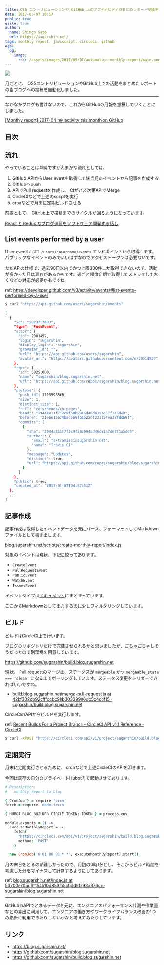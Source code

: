 ```yaml
---
title: OSS コントリビューションや GitHub 上のアクティビティのまとめレポート投稿を自動化する
date: 2017-05-07 10:17
public: true
qiita: true
author:
  name: Shingo Sato
  url: https://sugarshin.net/
tags: monthly report, javascript, circleci, github
ogp:
  og:
    image:
      src: /assets/images/2017/05/07/automation-monthly-report/main.png
---
```


![](/assets/images/2017/05/07/automation-monthly-report/main.png)

月ごとに、 OSSコントリビューションやGitHub上での活動をまとめたレポートの当ブログへの投稿を自動化しました。

***

なかなかブログも書けないので、これからGitHubの月報を投稿していくことにしました。

[[Monthly report] 2017-04 my activity this month on GitHub](/2017/04/30/monthly-report-1704/)

## 目次

## 流れ

やっていることは単純ですが大まかな流れとしては、

1. GitHub APIからUser eventを取得して該当月のイベントから記事を作成する
2. GitHubへpush
3. APIでPull requestを作成し、 CIがパス次第APIでMerge
4. CircleCIなどで上述のscriptを実行
5. cronなどで月末に定期ビルドさせる

前提として、 GitHub上で投稿までのサイクルが回るようになっています。

[React と Redux なブログ運用をソフトウェア開発する話し](/2016/07/14/blog-like-software-development/)

## List events performed by a user

User eventは `GET /users/:username/events` エンドポイントから取得します。パブリックなイベントのみでいいはずなのでアクセストークンは必要ないです。

ただAPIの仕様で、過去90日以内でかつ上限300件しか取得できないので、活動が多かった月は漏れがあるかもです。週ごと程度定期で取得してストックしておくなどの対応が必要かもですね。

ref: https://developer.github.com/v3/activity/events/#list-events-performed-by-a-user

```bash
$ curl "https://api.github.com/users/sugarshin/events"

[
  {
    "id": "5823717083",
    "type": "PushEvent",
    "actor": {
      "id": 2001452,
      "login": "sugarshin",
      "display_login": "sugarshin",
      "gravatar_id": "",
      "url": "https://api.github.com/users/sugarshin",
      "avatar_url": "https://avatars.githubusercontent.com/u/2001452?"
    },
    "repo": {
      "id": 58251000,
      "name": "sugarshin/blog.sugarshin.net",
      "url": "https://api.github.com/repos/sugarshin/blog.sugarshin.net"
    },
    "payload": {
      "push_id": 1723998566,
      "size": 1,
      "distinct_size": 1,
      "ref": "refs/heads/gh-pages",
      "head": "2944a811f7f2c9f58b994ad46da1a7d67f1a5de8",
      "before": "21e6e15b34bad569fb2b2a6f233354ea38fdd69f",
      "commits": [
        {
          "sha": "2944a811f7f2c9f58b994ad46da1a7d67f1a5de8",
          "author": {
            "email": "s+travisci@sugarshin.net",
            "name": "Travis CI"
          },
          "message": "Updates",
          "distinct": true,
          "url": "https://api.github.com/repos/sugarshin/blog.sugarshin.net/commits/2944a811f7f2c9f58b994ad46da1a7d67f1a5de8"
        }
      ]
    },
    "public": true,
    "created_at": "2017-05-07T04:57:51Z"
  },
  ...
]
```

## 記事作成

記事作成は取得したイベントデータを元にパース、フォーマットしてMarkdownファイルとして書き出します。

[blog.sugarshin.net/scripts/create-monthly-report/index.js](https://github.com/sugarshin/blog.sugarshin.net/blob/6370f753134c3ba9592afd7cac5c7640746a060e/scripts/create-monthly-report/index.js)

対象のイベントは現状、下記に絞ってあります。

- `CreateEvent`
- `PullRequestEvent`
- `PublicEvent`
- `WatchEvent`
- `IssuesEvent`

イベントタイプは[ドキュメント](https://developer.github.com/v3/activity/events/types/)にまとまっています。

ここからMarkdownとして出力するのに少しフィルタリングしています。

## ビルド

ビルドはCircleCI上で行います。

ブログのリポジトリだけで完結させられるかと思いましたが、ごちゃごちゃしそうだったので別環境を用意しています。

https://github.com/sugarshin/build.blog.sugarshin.net

現状、 Pull requestのマージは、ステータスが `mergeable` かつ `mergeable_state === 'clean'` になるまでポーリングしています。ステータス変更をトリガーできればいいですね。

- [build.blog.sugarshin.net/merge-pull-request.js at 42bf302cb92cfffccbc98b30339906dc5c4cbf15 · sugarshin/build.blog.sugarshin.net](https://github.com/sugarshin/build.blog.sugarshin.net/blob/42bf302cb92cfffccbc98b30339906dc5c4cbf15/merge-pull-request.js#L36)

CircleCIのAPIからビルドを実行します。

ref: [Recent Builds For a Project Branch - CircleCI API v1.1 Reference - CircleCI](https://circleci.com/docs/api/v1-reference/#recent-builds-project-branch)

```bash
$ curl -XPOST "https://circleci.com/api/v1/project/sugarshin/build.blog.sugarshin.net/tree/monthly-report?circle-token=$TOKEN"
```

## 定期実行

月末に定期実行させるために、 cronなどで上述CircleCIのAPIを叩きます。

今回は既存の自分のプライベートHubot内で起動させてあります。

```coffeescript
# Description:
#   monthly report to blog

{ CronJob } = require 'cron'
fetch = require 'node-fetch'

{ HUBOT_BLOG_BUILDER_CIRCLE_TOKEN: TOKEN } = process.env

module.exports = () ->
  executeMonthlyReport = ->
    fetch(
      "https://circleci.com/api/v1/project/sugarshin/build.blog.sugarshin.net/tree/monthly-report?circle-token=#{TOKEN}"
      method: 'POST'
    )

  new CronJob('0 01 00 01 * *', executeMonthlyReport).start()
```

月の末日をとるのが難しかったので、月初の0時1分とし、そこからビルド時間を考慮した分をマイナスして計算するようにしてあります。

ref: [blog.sugarshin.net/index.js at 53700e705c6f154510d853fa5cbdd5f393a376ce · sugarshin/blog.sugarshin.net]( https://github.com/sugarshin/blog.sugarshin.net/blob/53700e705c6f154510d853fa5cbdd5f393a376ce/scripts/create-monthly-report/index.js#L42)

***

GitHubのAPIでとれるデータを元に、エンジニアのパフォーマンス計測や作業量などの算出に利用して、エンジニアの働き方やワークライフバランス改善の1つの指針に利用できたりしないかなと考えてみたりしています。

## リンク

- https://blog.sugarshin.net/
- https://github.com/sugarshin/blog.sugarshin.net
- https://github.com/sugarshin/build.blog.sugarshin.net
